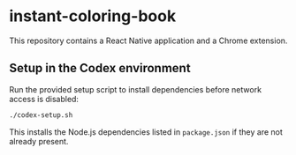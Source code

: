 # instant-coloring-book

This repository contains a React Native application and a Chrome extension.

## Setup in the Codex environment

Run the provided setup script to install dependencies before network access is disabled:

```bash
./codex-setup.sh
```

This installs the Node.js dependencies listed in `package.json` if they are not already present.
